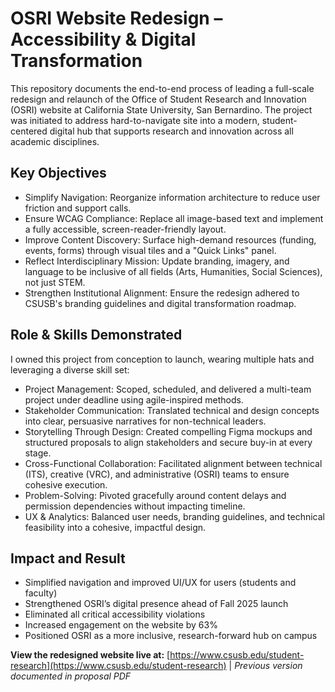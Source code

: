 # OSRI Website Redesign – Accessibility & Digital Transformation

This repository documents the end-to-end process of leading a full-scale redesign and relaunch of the Office of Student Research and Innovation (OSRI) website at California State University, San Bernardino. The project was initiated to address hard-to-navigate site into a modern, student-centered digital hub that supports research and innovation across all academic disciplines.

## Key Objectives
- Simplify Navigation: Reorganize information architecture to reduce user friction and support calls.
- Ensure WCAG Compliance: Replace all image-based text and implement a fully accessible, screen-reader-friendly layout.
- Improve Content Discovery: Surface high-demand resources (funding, events, forms) through visual tiles and a "Quick Links" panel.
- Reflect Interdisciplinary Mission: Update branding, imagery, and language to be inclusive of all fields (Arts, Humanities, Social Sciences), not just STEM.
- Strengthen Institutional Alignment: Ensure the redesign adhered to CSUSB's branding guidelines and digital transformation roadmap.
 
## Role & Skills Demonstrated
I owned this project from conception to launch, wearing multiple hats and leveraging a diverse skill set:
- Project Management: Scoped, scheduled, and delivered a multi-team project under deadline using agile-inspired methods.
- Stakeholder Communication: Translated technical and design concepts into clear, persuasive narratives for non-technical leaders.
- Storytelling Through Design: Created compelling Figma mockups and structured proposals to align stakeholders and secure buy-in at every stage.
- Cross-Functional Collaboration: Facilitated alignment between technical (ITS), creative (VRC), and administrative (OSRI) teams to ensure cohesive execution.
- Problem-Solving: Pivoted gracefully around content delays and permission dependencies without impacting timeline.
- UX & Analytics: Balanced user needs, branding guidelines, and technical feasibility into a cohesive, impactful design.

## Impact and Result
- Simplified navigation and improved UI/UX for users (students and faculty) 
- Strengthened OSRI’s digital presence ahead of Fall 2025 launch
- Eliminated all critical accessibility violations
- Increased engagement on the website by 63%
- Positioned OSRI as a more inclusive, research-forward hub on campus

**View the redesigned website live at:** [https://www.csusb.edu/student-research](https://www.csusb.edu/student-research) | *Previous version documented in proposal PDF*
